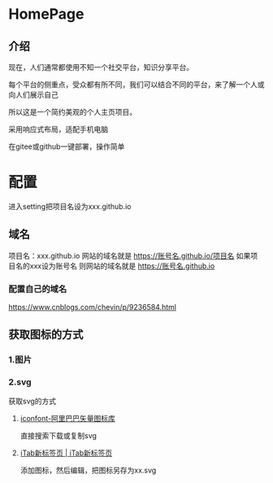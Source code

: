# HomePage

## 介绍
现在，人们通常都使用不知一个社交平台，知识分享平台。

每个平台的侧重点，受众都有所不同，我们可以结合不同的平台，来了解一个人或向人们展示自己



所以这是一个简约美观的个人主页项目。

采用响应式布局，适配手机电脑

在gitee或github一键部署，操作简单

# 配置
进入setting把项目名设为xxx.github.io
## 域名
项目名：xxx.github.io
网站的域名就是 https://账号名.github.io/项目名
如果项目名的xxx设为账号名
则网站的域名就是 https://账号名.github.io
### 配置自己的域名
https://www.cnblogs.com/chevin/p/9236584.html

## 获取图标的方式

### 1.图片

### 2.svg

获取svg的方式

1. [iconfont-阿里巴巴矢量图标库](https://www.iconfont.cn/)

   直接搜索下载或复制svg

2. [iTab新标签页 | iTab新标签页](https://itab.link/?from=itab)

   添加图标，然后编辑，把图标另存为xx.svg





